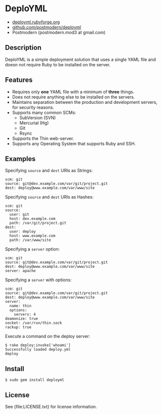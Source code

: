 # DeploYML

* [deployml.rubyforge.org](http://deployml.rubyforge.org/)
* [github.com/postmodern/deployml](http://github.com/postmodern/deployml/)
* Postmodern (postmodern.mod3 at gmail.com)

## Description

DeploYML is a simple deployment solution that uses a single YAML file and
doesn not require Ruby to be installed on the server.

## Features

* Requires only **one** YAML file with a minimum of **three** things.
* Does not require anything else to be installed on the servers.
* Maintains separation between the production and development servers,
  for security reasons.
* Supports many common SCMs:
  * SubVersion (SVN)
  * Mercurial (Hg)
  * Git
  * Rsync
* Supports the Thin web-server.
* Supports any Operating System that supports Ruby and SSH.

## Examples

Specifying `source` and `dest` URIs as Strings:

    scm: git
    source: git@dev.example.com/var/git/project.git
    dest: deploy@www.example.com/var/www/site

Specifying `source` and `dest` URIs as Hashes:
      
    scm: git
    source:
      user: git
      host: dev.example.com
      path: /var/git/project.git
    dest:
      user: deploy
      host: www.example.com
      path: /var/www/site

Specifying a `server` option:

    scm: git
    source: git@dev.example.com/var/git/project.git
    dest: deploy@www.example.com/var/www/site
    server: apache

Specifying a `server` with options:

    scm: git
    source: git@dev.example.com/var/git/project.git
    dest: deploy@www.example.com/var/www/site
    server:
      name: thin
      options:
        servers: 4
	deamonize: true
	socket: /var/run/thin.sock
	rackup: true

Execute a command on the deploy server:

    $ rake deploy:invoke['whoami']
    Successfully loaded deploy.yml
    deploy

## Install

    $ sudo gem install deployml

## License

See {file:LICENSE.txt} for license information.

